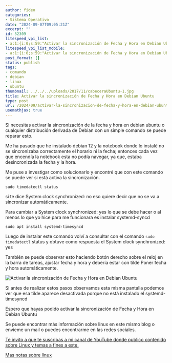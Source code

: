 ```yaml
---
author: fideo
categories:
- Sistema Operativo
date: "2024-09-07T09:05:21Z"
excerpt: ""
id: 52309
litespeed_vpi_list:
- a:1:{i:0;s:59:"Activar la sincronización de Fecha y Hora en Debian Ubuntu";}
litespeed_vpi_list_mobile:
- a:1:{i:0;s:59:"Activar la sincronización de Fecha y Hora en Debian Ubuntu";}
post_format: []
status: publish
tags:
- comando
- debian
- linux
- ubuntu
thumbnail: ../../../uploads/2017/11/cabeceraUbuntu-1.jpg
title: Activar la sincronización de Fecha y Hora en Debian Ubuntu
type: post
url: /2024/09/activar-la-sincronizacion-de-fecha-y-hora-en-debian-ubuntu.html
usemathjax: true
---
```


Si necesitas activar la sincronización de la fecha y hora en debian ubuntu o cualquier distribución derivada de Debian con un simple comando se puede reparar esto.

Me ha pasado que he instalado debian 12 y la notebook donde lo instalé no se sincronizaba correctamente el horario ni la fecha; entonces cada vez que encendía la notebook esta no podía navegar, ya que, estaba desincronizada la fecha y la hora.

Me puse a investigar como solucionarlo y encontré que con este comando se puede ver si está activa la sincronización.

```
sudo timedatectl status
```


si te dice System clock synchronized: no eso quiere decir que no se va a sincronizar automáticamente.

Para cambiar a System clock synchronized: yes lo que se debe hacer o al menos lo que yo hice para me funcionara es instalar systemd-syncd

```
sudo apt install systemd-timesyncd
```

Luego de instalar este comando volví a consultar con el comando `sudo timedatectl` status y obtuve como respuesta el System clock synchronized: yes

También se puede observar esto haciendo botón derecho sobre el reloj en la barra de tareas, ajustar fecha y hora y debería estar con tilde Poner fecha y hora automáticamente.

![Activar la sincronización de Fecha y Hora en Debian Ubuntu](/assets/uploads/2024/09/fechayhoraautomaticamente.png)

Si antes de realizar estos pasos observamos esta misma pantalla podemos ver que esa tilde aparece desactivada porque no está instalado el systemd-timesyncd

Espero que hayas podido activar la sincronización de Fecha y Hora en Debian Ubuntu

Se puede encontrar más información sobre linux en este mismo blog o envíeme un mail o puedes encontrarme en las redes sociales.

<a href="https://bit.ly/suscribiteamicanalYouTube" target="_blank">Te invito a que te suscribas a mi canal de YouTube donde publico contenido sobre Linux y temas a fines a este.</a>

[Mas notas sobre linux](/tags/#linux)

